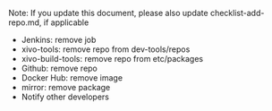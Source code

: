 Note: If you update this document, please also update checklist-add-repo.md, if applicable

- Jenkins: remove job
- xivo-tools: remove repo from dev-tools/repos
- xivo-build-tools: remove repo from etc/packages
- Github: remove repo
- Docker Hub: remove image
- mirror: remove package
- Notify other developers
